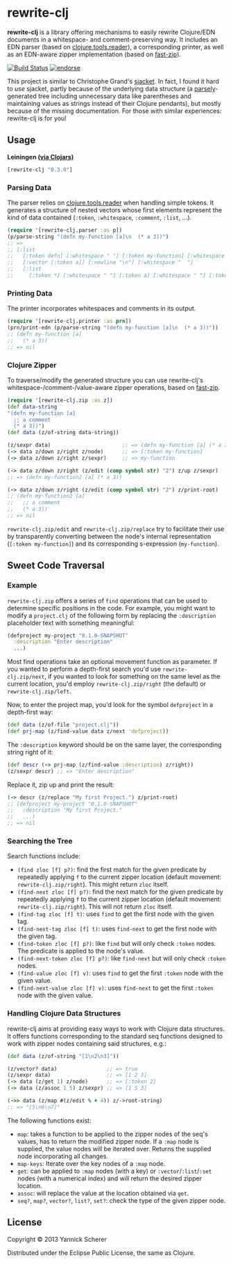 # rewrite-clj

__rewrite-clj__ is a library offering mechanisms to easily rewrite Clojure/EDN documents in a whitespace- and comment-preserving
way. It includes an EDN parser (based on [clojure.tools.reader](https://github.com/clojure/tools.reader)), a corresponding
printer, as well as an EDN-aware zipper implementation (based on [fast-zip](https://github.com/akhudek/fast-zip)).

[![Build Status](https://travis-ci.org/xsc/rewrite-clj.svg?branch=master)](https://travis-ci.org/xsc/rewrite-clj)
[![endorse](https://api.coderwall.com/xsc/endorsecount.png)](https://coderwall.com/xsc)

This project is similar to Christophe Grand's [sjacket](https://github.com/cgrand/sjacket). In fact, I found it hard to _use_
sjacket, partly because of the underlying data structure (a [parsely](https://github.com/cgrand/parsley)-generated tree including
unnecessary data like parentheses and maintaining values as strings instead of their Clojure pendants), but mostly because of the
missing documentation. For those with similar experiences: rewrite-clj is for you!

## Usage

__Leiningen ([via Clojars](http://clojars.org/rewrite-clj))__

```clojure
[rewrite-clj "0.3.9"]
```

### Parsing Data

The parser relies on [clojure.tools.reader](https://github.com/clojure/tools.reader) when handling simple
tokens. It generates a structure of nested vectors whose first elements represent the kind of data
contained (`:token`, `:whitespace`, `:comment`, `:list`, ...).

```clojure
(require '[rewrite-clj.parser :as p])
(p/parse-string "(defn my-function [a]\n  (* a 3))")
;; =>
;; [:list
;;   [:token defn] [:whitespace " "] [:token my-function] [:whitespace " "]
;;   [:vector [:token a]] [:newline "\n"] [:whitespace "  "]
;;   [:list
;;     [:token *] [:whitespace " "] [:token a] [:whitespace " "] [:token 3]]]
```

### Printing Data

The printer incorporates whitespaces and comments in its output.

```clojure
(require '[rewrite-clj.printer :as prn])
(prn/print-edn (p/parse-string "(defn my-function [a]\n  (* a 3))"))
;; (defn my-function [a]
;;   (* a 3))
;; => nil
```

### Clojure Zipper

To traverse/modify the generated structure you can use rewrite-clj's whitespace-/comment-/value-aware zipper
operations, based on [fast-zip](https://github.com/akhudek/fast-zip).

```clojure
(require '[rewrite-clj.zip :as z])
(def data-string
"(defn my-function [a]
  ;; a comment
  (* a 3))")
(def data (z/of-string data-string))

(z/sexpr data)                       ;; => (defn my-function [a] (* a 3))
(-> data z/down z/right z/node)      ;; => [:token my-function]
(-> data z/down z/right z/sexpr)     ;; => my-function

(-> data z/down z/right (z/edit (comp symbol str) "2") z/up z/sexpr)
;; => (defn my-function2 [a] (* a 3))

(-> data z/down z/right (z/edit (comp symbol str) "2") z/print-root)
;; (defn my-function2 [a]
;;   ;; a comment
;;   (* a 3))
;; => nil
```

`rewrite-clj.zip/edit` and `rewrite-clj.zip/replace` try to facilitate their use by transparently converting
between the node's internal representation (`[:token my-function]`) and its corresponding s-expression (`my-function`).

## Sweet Code Traversal

### Example

`rewrite-clj.zip` offers a series of `find` operations that can be used to determine specific positions in the code.
For example, you might want to modify a `project.clj` of the following form by replacing the `:description` placeholder
text with something meaningful:

```clojure
(defproject my-project "0.1.0-SNAPSHOT"
  :description "Enter description"
  ...)
```

Most find operations take an optional movement function as parameter. If you wanted to perform a depth-first search you'd
use `rewrite-clj.zip/next`, if you wanted to look for something on the same level as the current location, you'd employ
`rewrite-clj.zip/right` (the default) or `rewrite-clj.zip/left`.

Now, to enter the project map, you'd look for the symbol `defproject` in a depth-first way:

```clojure
(def data (z/of-file "project.clj"))
(def prj-map (z/find-value data z/next 'defproject))
```

The `:description` keyword should be on the same layer, the corresponding string right of it:

```clojure
(def descr (-> prj-map (z/find-value :description) z/right))
(z/sexpr descr) ;; => "Enter description"
```

Replace it, zip up and print the result:

```clojure
(-> descr (z/replace "My first Project.") z/print-root)
;; (defproject my-project "0.1.0-SNAPSHOT"
;;   :description "My first Project."
;;   ...)
;; => nil
```

### Searching the Tree

Search functions include:

- `(find zloc [f] p?)`: find the first match for the given predicate by repeatedly applying `f` to the current zipper
  location (default movement: `rewrite-clj.zip/right`). This might return `zloc` itself.
- `(find-next zloc [f] p?)`: find the next match for the given predicate by repeatedly applying `f` to the current zipper
  location (default movement: `rewrite-clj.zip/right`). This will not return `zloc` itself.
- `(find-tag zloc [f] t)`: uses `find` to get the first node with the given tag.
- `(find-next-tag zloc [f] t)`: uses `find-next` to get the first node with the given tag.
- `(find-token zloc [f] p?)`: like `find` but will only check `:token` nodes. The predicate is applied to the node's value.
- `(find-next-token zloc [f] p?)`: like `find-next` but will only check `:token` nodes.
- `(find-value zloc [f] v)`: uses `find` to get the first `:token` node with the given value.
- `(find-next-value zloc [f] v)`: uses `find-next` to get the first `:token` node with the given value.

### Handling Clojure Data Structures

rewrite-clj aims at providing easy ways to work with Clojure data structures. It offers functions corresponding
to the standard seq functions designed to work with zipper nodes containing said structures, e.g.:

```clojure
(def data (z/of-string "[1\n2\n3]"))

(z/vector? data)                ;; => true
(z/sexpr data)                  ;; => [1 2 3]
(-> data (z/get 1) z/node)      ;; => [:token 2]
(-> data (z/assoc 1 5) z/sexpr) ;; => [1 5 3]

(->> data (z/map #(z/edit % + 4)) z/->root-string)
;; => "[5\n6\n7]"
```

The following functions exist:

- `map`: takes a function to be applied to the zipper nodes of the seq's values, has to return the
  modified zipper node. If a `:map` node is supplied, the value nodes will be iterated over. Returns
  the supplied node incorporating all changes.
- `map-keys`: Iterate over the key nodes of a `:map` node.
- `get`: can be applied to `:map` nodes (with a key) or `:vector`/`:list`/`:set` nodes (with a numerical index)
  and will return the desired zipper location.
- `assoc`: will replace the value at the location obtained via `get`.
- `seq?`, `map?`, `vector?`, `list?`, `set?`: check the type of the given zipper node.

## License

Copyright &copy; 2013 Yannick Scherer

Distributed under the Eclipse Public License, the same as Clojure.
